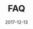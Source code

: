 ---
layout: default
modal-id: 9
date: 2017-12-13
img: sssFAQ.png
alt: Master Frequently Asked Questions
project-date: Dec 2017
client: Start Bootstrap
title: FAQ
category: Bioinformatics
description: "<b>Some questions & answers about the course.</b>"
modules:
  -
    head: "What is bioinformatics?"
    body: "<i>Bioinformatics is an interdisciplinary field that develops methods and software tools for understanding biological data. As an interdisciplinary field of science, bioinformatics combines Computer Science, Biology, Mathematics, and Engineering to analyze and interpret biological data. Bioinformatics has been used for in silico analyses of biological queries using mathematical and statistical techniques.</i>"
  -
    head: "When was bioinformatics born?"
    body: "<i>In late 1980s as we intended it nowadays.</i>"
    link: "https://www.ncbi.nlm.nih.gov/pmc/articles/PMC3068925/"
  -
    head: "Which are the skills necessary to a modern bioinformatician?"
    body: "<i>Skills can be build. The main feature you must have are Passion, Elasticity, Resiliency, Listen</i>"
  -
    head: "What's the aim of bioinformatics?"
    body: "<i>Understanding the biology underneath the data using an ensemble of skills from many disciplines.</i>"
  -
    head: "How much bio and how much informatics are required in modern biological data analysis?"
    body: "<i>45% bio, 25% informatics, 30% mathematics and statistics</i>"
  -
    head: "Where are given lectures and tutorials?"
    body: "<i>The master will start on March 15th . Venue, for lectures and tutorials, at IFOM ETS - The AIRC Institute of Molecular Oncology, Via Adamello, 16 20139 Milan Italy</i>"
    link: "https://www.ifom.eu/en/"
  -
    head: "Which programming languages we are going to use?"
    body: "Mainly R and Python for analyzing data with their companion libraries for Bioinformatics, Bioconductor and BioPython/NumPy respectively. But those are not the only languages that we are going to use, Javscript for instane is used for building HTML pages or interactive charts; Perl is the widely used byUCSC tools and Ensembl. Bash is not a programming language per se but sometimes is better scripting that prototyping code in a programming language. Groovy is the main language used to develop NextFlow, so some Groovy may be useful."
---